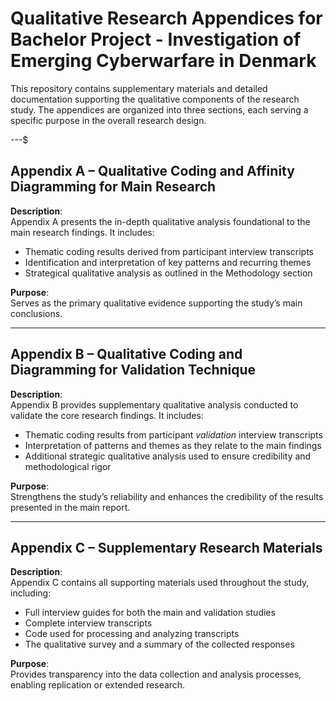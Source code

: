 
# Qualitative Research Appendices for Bachelor Project - Investigation of Emerging Cyberwarfare in Denmark

This repository contains supplementary materials and detailed documentation supporting the qualitative components of the research study. The appendices are organized into three sections, each serving a specific purpose in the overall research design.

---$

## Appendix A – Qualitative Coding and Affinity Diagramming for Main Research

**Description**:  
Appendix A presents the in-depth qualitative analysis foundational to the main research findings. It includes:

- Thematic coding results derived from participant interview transcripts  
- Identification and interpretation of key patterns and recurring themes  
- Strategical qualitative analysis as outlined in the Methodology section  

**Purpose**:  
Serves as the primary qualitative evidence supporting the study’s main conclusions.



---

## Appendix B – Qualitative Coding and Diagramming for Validation Technique

**Description**:  
Appendix B provides supplementary qualitative analysis conducted to validate the core research findings. It includes:

- Thematic coding results from participant *validation* interview transcripts  
- Interpretation of patterns and themes as they relate to the main findings  
- Additional strategic qualitative analysis used to ensure credibility and methodological rigor  

**Purpose**:  
Strengthens the study’s reliability and enhances the credibility of the results presented in the main report.


---

## Appendix C – Supplementary Research Materials

**Description**:  
Appendix C contains all supporting materials used throughout the study, including:

- Full interview guides for both the main and validation studies  
- Complete interview transcripts  
- Code used for processing and analyzing transcripts  
- The qualitative survey and a summary of the collected responses  

**Purpose**:  
Provides transparency into the data collection and analysis processes, enabling replication or extended research.
